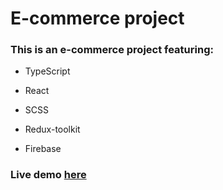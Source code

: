 # E-commerce project

### This is an e-commerce project featuring:

- TypeScript

- React

- SCSS

- Redux-toolkit

- Firebase

### Live demo [here](https://baby-store-alpha.vercel.app/)
